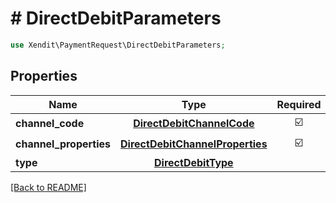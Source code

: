 # # DirectDebitParameters


```php
use Xendit\PaymentRequest\DirectDebitParameters;
```

## Properties

| Name | Type | Required | Description | Examples |
|------------|:-------------:|:-------------:|-------------|:-------------:|
| **channel_code** | [**DirectDebitChannelCode**](DirectDebitChannelCode.md) | ☑️ |  | null |
| **channel_properties** | [**DirectDebitChannelProperties**](DirectDebitChannelProperties.md) | ☑️ |  | null |
| **type** | [**DirectDebitType**](DirectDebitType.md) |  |  | null |


[[Back to README]](../../README.md)
